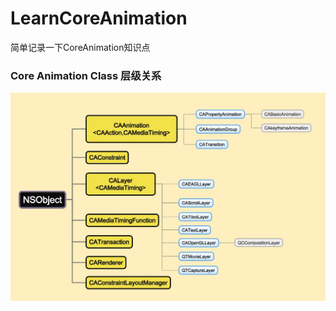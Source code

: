 # LearnCoreAnimation
简单记录一下CoreAnimation知识点

### Core Animation Class 层级关系
![](https://github.com/ColorPenBoy/LearnCoreAnimation/blob/master/source/ca_class_hierarchy.png)
